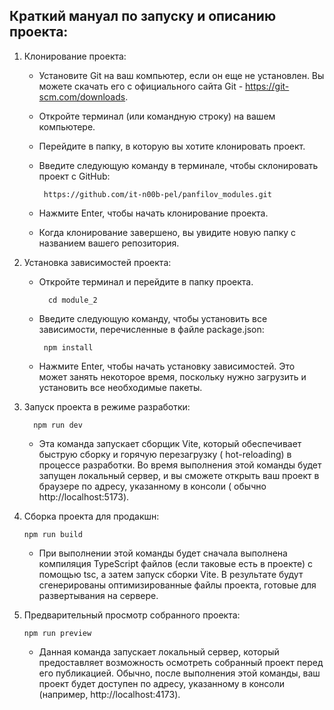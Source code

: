 ## Краткий мануал по запуску и описанию проекта:

1. Клонирование проекта:

    - Установите Git на ваш компьютер, если он еще не установлен. Вы можете скачать его с
      официального сайта Git - https://git-scm.com/downloads.

    - Откройте терминал (или командную строку) на вашем компьютере.

    - Перейдите в папку, в которую вы хотите клонировать проект.

    - Введите следующую команду в терминале, чтобы склонировать проект с GitHub:

           https://github.com/it-n00b-pel/panfilov_modules.git

    - Нажмите Enter, чтобы начать клонирование проекта.

    - Когда клонирование завершено, вы увидите новую папку с названием вашего репозитория.

2. Установка зависимостей проекта:

    - Откройте терминал и перейдите в папку проекта.

            cd module_2

    - Введите следующую команду, чтобы установить все зависимости, перечисленные в файле
      package.json:

           npm install

    - Нажмите Enter, чтобы начать установку зависимостей. Это может занять некоторое время,
      поскольку
      нужно загрузить и установить все необходимые пакеты.

3. Запуск проекта в режиме разработки:

         npm run dev

    - Эта команда запускает сборщик Vite, который обеспечивает быструю сборку и горячую
      перезагрузку (
      hot-reloading) в процессе разработки. Во время выполнения этой команды будет запущен локальный
      сервер, и вы сможете открыть ваш проект в браузере по адресу, указанному в консоли (
      обычно http://localhost:5173).

4. Сборка проекта для продакшн:

       npm run build

    - При выполнении этой команды будет сначала выполнена компиляция TypeScript файлов (если таковые
      есть в проекте) с помощью tsc, а затем запуск сборки Vite. В результате будут сгенерированы
      оптимизированные файлы проекта, готовые для развертывания на сервере.

5. Предварительный просмотр собранного проекта:

       npm run preview

    - Данная команда запускает локальный сервер, который предоставляет возможность осмотреть
      собранный
      проект перед его публикацией. Обычно, после выполнения этой команды, ваш проект будет доступен
      по
      адресу, указанному в консоли (например, http://localhost:4173).
